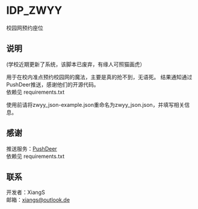 # IDP_ZWYY
校园网预约座位

## 说明
(学校近期更新了系统，该脚本已废弃，有缘人可照猫画虎）

用于在校内准点预约校园网的魔法，主要是真的抢不到，无语死。
结果通知通过PushDeer推送，感谢他们的开源代码。   
依赖见 requirements.txt

使用前请将zwyy_json-example.json重命名为zwyy_json.json，并填写相关信息。


## 感谢
推送服务：[PushDeer](https://github.com/easychen/pushdeer)   
依赖见 requirements.txt

## 联系
开发者：XiangS   
邮箱：xiangs@outlook.de 
